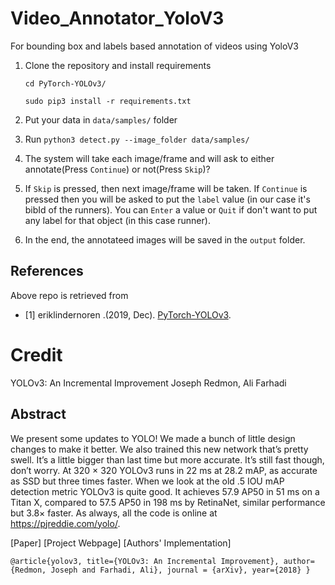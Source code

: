 # Video_Annotator_YoloV3

For bounding box and labels based annotation of videos using YoloV3 

1. Clone the repository and install requirements

   `cd PyTorch-YOLOv3/`
   
   `sudo pip3 install -r requirements.txt`
   
2. Put your data in `data/samples/` folder

3. Run `python3 detect.py --image_folder data/samples/`

4. The system will take each image/frame and will ask to either annotate(Press `Continue`) or not(Press `Skip`)?

5. If `Skip` is pressed, then next image/frame will be taken. If `Continue` is pressed then you will be asked to put the `label` value
 (in our case it's bibId of the runners). You can `Enter` a value or `Quit` if don't want to put any label for that object (in this case runner).
 
6. In the end, the annotateed images will be saved in the `output` folder.

## References
Above repo is retrieved from 
* <a name="ref1">[1]</a>  eriklindernoren .(2019, Dec). [PyTorch-YOLOv3](https://github.com/eriklindernoren/PyTorch-YOLOv3).


# Credit

YOLOv3: An Incremental Improvement
Joseph Redmon, Ali Farhadi

## Abstract

We present some updates to YOLO! We made a bunch of little design changes to make it better. We also trained this new network that’s pretty swell. It’s a little bigger than last time but more accurate. It’s still fast though, don’t worry. At 320 × 320 YOLOv3 runs in 22 ms at 28.2 mAP, as accurate as SSD but three times faster. When we look at the old .5 IOU mAP detection metric YOLOv3 is quite good. It achieves 57.9 AP50 in 51 ms on a Titan X, compared to 57.5 AP50 in 198 ms by RetinaNet, similar performance but 3.8× faster. As always, all the code is online at https://pjreddie.com/yolo/.

[Paper] [Project Webpage] [Authors' Implementation]

`@article{yolov3,
  title={YOLOv3: An Incremental Improvement},
  author={Redmon, Joseph and Farhadi, Ali},
  journal = {arXiv},
  year={2018}
}`
